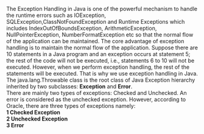 The Exception Handling in Java is one of the powerful mechanism to handle the runtime errors such as IOException, SQLException,ClassNotFoundException and Runtime Exceptions which includes IndexOutOfBoundsException, ArithmeticException, NullPointerException, NumberFormatException etc so that the normal flow of the application can be maintained. The core advantage of exception handling is to maintain the normal flow of the application. Suppose there are 10 statements in a Java program and an exception occurs at statement 5; the rest of the code will not be executed, i.e., statements 6 to 10 will not be executed. However, when we perform exception handling, the rest of the statements will be executed. That is why we use exception handling in Java.<br>
The java.lang.Throwable class is the root class of Java Exception hierarchy inherited by two subclasses: <b>Exception</b> and <b>Error</b>.<br>
There are mainly two types of exceptions: Checked and Unchecked. An error is considered as the unchecked exception. However, according to Oracle, there are three types of exceptions namely:<br>
<b>1 Checked Exception</b><br>
<b>2 Unchecked Exception</b><br>
<b>3 Error</b><br>
